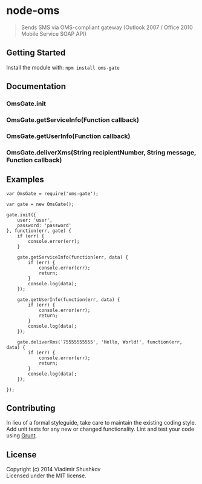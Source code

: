 # node-oms

> Sends SMS via OMS-compliant gateway (Outlook 2007 / Office 2010 Mobile Service SOAP API)

## Getting Started

Install the module with: `npm install oms-gate`


## Documentation

### OmsGate.init

### OmsGate.getServiceInfo(Function callback)

### OmsGate.getUserInfo(Function callback)

### OmsGate.deliverXms(String recipientNumber, String message, Function callback)


## Examples

    var OmsGate = require('oms-gate');
    
    var gate = new OmsGate();
    
    gate.init({
        user: 'user',
        password: 'password'
    }, function(err, gate) {
        if (err) {
            console.error(err);
        }
    
        gate.getServiceInfo(function(err, data) {
            if (err) {
                console.error(err);
                return;
            }
            console.log(data);
        });
    
        gate.getUserInfo(function(err, data) {
            if (err) {
                console.error(err);
                return;
            }
            console.log(data);
        });
    
        gate.deliverXms('75555555555', 'Hello, World!', function(err, data) {
            if (err) {
                console.error(err);
                return;
            }
            console.log(data);
        });
    
    });


## Contributing

In lieu of a formal styleguide, take care to maintain the existing coding style. Add unit tests for any new or changed functionality. Lint and test your code using [Grunt](http://gruntjs.com).


## License

Copyright (c) 2014 Vladimir Shushkov  
Licensed under the MIT license.
